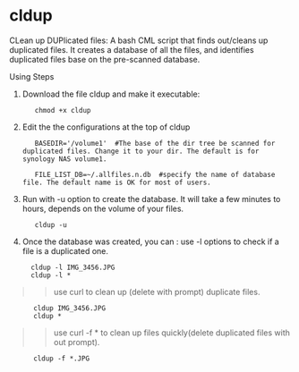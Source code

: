 # cldup
CLean up DUPlicated files: A bash CML script that finds out/cleans up duplicated files. It creates a database of all the files, and identifies duplicated files base on the pre-scanned database.


Using Steps
1. Download the file cldup and make it executable:

          chmod +x cldup
   
2. Edit the the configurations at the top of cldup

          BASEDIR='/volume1'  #The base of the dir tree be scanned for duplicated files. Change it to your dir. The default is for synology NAS volume1.
     
          FILE_LIST_DB=~/.allfiles.n.db  #specify the name of database file. The default name is OK for most of users.
     
3. Run with -u option to create the database. It will take a few minutes to hours, depends on the volume of your files.

          cldup -u

4. Once the database was created, you can :
  use -l options to check if a file is a duplicated one.

         cldup -l IMG_3456.JPG
         cldup -l *
     
  >> use curl to clean up (delete with prompt) duplicate files.
  
          cldup IMG_3456.JPG
          cldup *
  
  >> use curl -f * to clean up files quickly(delete duplicated files with out prompt).

          cldup -f *.JPG
    
